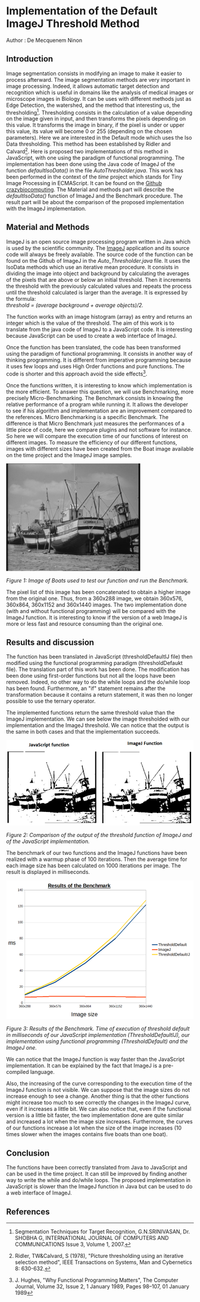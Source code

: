 # Implementation of the Default ImageJ Threshold Method

Author : De Mecquenem Ninon

## Introduction

Image segmentation consists in modifying an image to make it easier to process afterward. The image segmentation methods are very important in image processing. Indeed, it allows automatic target detection and recognition which is useful in domains like the analysis of medical images or microscope images in Biology. It can be uses with different methods just as Edge Detection, the watershed, and the method that interesting us, the thresholding[^SEG2007].
Thresholding consists in the calculation of a value depending on the image given in input, and then transforms the pixels depending on this value. It transforms the image in binary, if the pixel is under or upper this value, its value will become 0 or 255 (depending on the chosen parameters).
Here we are interested in the Default mode which uses the Iso Data thresholding. This method has been established by Ridler and Calvard[^RID1978].
Here is proposed two implementations of this method in JavaScript, with one using the paradigm of functional programming. The implementation has been done using the Java code of ImageJ of the function *defaultIsoData()* in the file *AutoThresholder.java*.
This work has been performed in the context of the *time* project which stands for Tiny Image Processing in ECMAScript. It can be found on the  [Github crazybiocomputing](https://github.com/crazybiocomputing/times).
The Material and methods part will describe the *defaultIsoData()* function of ImageJ and the Benchmark procedure. The result part will be about the comparison of the proposed implementation with the ImageJ implementation.


## Material and Methods

ImageJ is an open source image processing program written in Java which is used by the scientific community. The [ImageJ](https://imagej.net/Welcome) application and its source code will always be freely available.
The source code of the function can be found on the Github of ImageJ in the *Auto_Thresholder.java* file. It uses the IsoData methods which use an iterative mean procedure.
It consists in dividing the image into object and background by calculating the averages of the pixels that are above or below an initial threshold. Then it increments the threshold with the previously calculated values and repeats the process until the threshold calculated is larger than the average.
It is expressed by the formula:  
*threshold = (average background + average objects)/2.*

The function works with an image histogram (array) as entry and returns an integer which is the value of the threshold.
The aim of this work is to translate from the java code of ImageJ to a JavaScript code. It is interesting because JavaScript can be used to create a web interface of ImageJ.

Once the function has been translated, the code has been transformed using the paradigm of functional programming. It consists in another way of thinking programming. It is different from imperative programming because it uses few loops and uses High Order functions and pure functions. The code is shorter and this approach avoid the side effects[^JHU1989].

Once the functions written, it is interesting to know which implementation is the more efficient. To answer this question, we will use Benchmarking, more precisely Micro-Benchmarking. The Benchmark consists in knowing the relative performance of a program while running it. It allows the developer to see if his algorithm and implementation are an improvement compared to the references. Micro Benchmarking is a specific Benchmark. The difference is that Micro Benchmark just measures the performances of a little piece of code, here we compare plugins and not software for instance.  So here we will compare the execution time of our functions of interest on different images.
To measure the efficiency of our different functions, images with different sizes have been created from the Boat image available on the time project and the ImageJ image samples.

![Image1](https://github.com/rmy17/bioinf-struct/blob/master/projectThreshold/images/Boats.png "Boats")


*Figure 1: Image of Boats used to test our function and run the Benchmark.*


The pixel list of this image has been concatenated to obtain a higher image from the original one.  Thus, from a 360x288 image, we obtain 360x576, 360x864, 360x1152 and 360x1440 images.
 The two implementation done (with and without functional programming) will be compared with the ImageJ function. It is interesting to know if the version of a web ImageJ is more or less fast and resource consuming than the original one.

## Results and discussion
The function has been translated in JavaScript (thresholdDefaultIJ file) then modified using the functional programming paradigm (thresholdDefaukt file). The translation part of this work has been done. The modification has been done using first-order functions but not all the loops have been removed. Indeed, no other way to do the while loops and the do/while loop has been found. Furthermore, an "if" statement remains after the transformation because it contains a return statement, it was then no longer possible to use the ternary operator.

The implemented functions return the same threshold value than the ImageJ implementation. We can see below the image thresholded with our implementation and the ImageJ threshold. We can notice that the output is the same in both cases and that the implementation succeeds.

![Image2](https://github.com/rmy17/bioinf-struct/blob/master/projectThreshold/images/ComparisonImageJFunctionDefaultThreshold.png "Comparison ImageJ Function Default Threshold")


*Figure 2: Comparison of the output of the threshold function of ImageJ and of the JavaScript implementation.*

The benchmark of our two functions and the ImageJ functions have been realized with a warmup phase of 100 iterations. Then the average time for each image size has been calculated on 1000 iterations per image. The result is displayed in milliseconds.

![Image3](https://github.com/rmy17/bioinf-struct/blob/master/projectThreshold/images/ResultsBenchmarkThresholdDefault.png "Comparison ImageJ Function Default Threshold")


*Figure 3: Results of the Benchmark. Time of execution of threshold default in milliseconds of our JavaScript implementation (ThresholdDefaultIJ), our implementation using functional programming (ThresholdDefault) and the ImageJ one.*


We can notice that the ImageJ function is way faster than the JavaScript implementation. It can be explained by the fact that ImageJ is a pre-compiled language.

Also, the increasing of the curve corresponding to the execution time of the ImageJ function is not visible. We can suppose that the image sizes do not increase enough to see a change. Another thing is that the other functions might increase too much to see correctly the changes in the ImageJ curve, even if it increases a little bit.
We can also notice that, even if the functional version is a little bit faster, the two implementation done are quite similar and increased a lot when the image size increases. Furthermore, the curves of our functions increase a lot when the size of the image increases (10 times slower when the images contains five boats than one boat).

## Conclusion
The functions have been correctly translated from Java to JavaScript and can be used in the time project.
It can still be improved by finding another way to write the while and do/while loops.
The proposed implementation in JavaScript is slower than the ImageJ function in Java but can be used to do a web interface of ImageJ.

## References
[^SEG2007]: Segmentation Techniques for Target Recognition, G.N.SRINIVASAN, Dr. SHOBHA G, INTERNATIONAL JOURNAL OF COMPUTERS AND COMMUNICATIONS Issue 3, Volume 1, 2007.

[^HET2013]: Hetal J. Vala, Prof. Astha Baxi, "A Review on Otsu Image Segmentation Algorithm", International Journal of Advanced Research in Computer Engineering & Technology (IJARCET), Volume 2, Issue 2, February 2013

[^RID1978]: Ridler, TW&Calvard, S (1978), "Picture thresholding using an iterative selection method", IEEE Transactions on Systems, Man and Cybernetics 8: 630-632.

[^JHU1989]:  J. Hughes, "Why Functional Programming Matters", The Computer Journal, Volume 32, Issue 2, 1 January 1989, Pages 98–107,  01 January 1989

